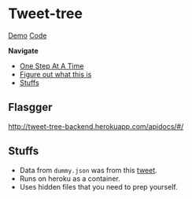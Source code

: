 # Tweet-tree
[Demo](https://mmxwmrmlz9.codesandbox.io/)
[Code](https://github.com/mayojich/Tweet-Sentiment)

**Navigate**
- [One Step At A Time](#one-step-at-a-time)
- [Figure out what this is](#figure-out-what-this-is)
- [Stuffs](#stuffs)

## Flasgger
http://tweet-tree-backend.herokuapp.com/apidocs/#/

## Stuffs
- Data from `dummy.json` was from this [tweet](https://twitter.com/fchollet/status/1044304738186014720).
- Runs on heroku as a container.
- Uses hidden files that you need to prep yourself.
